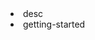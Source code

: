 <li><router-link to="/guide/desc.html">desc</router-link></li>
<li><router-link to="/guide/getting-started.html">getting-started</router-link></li>
